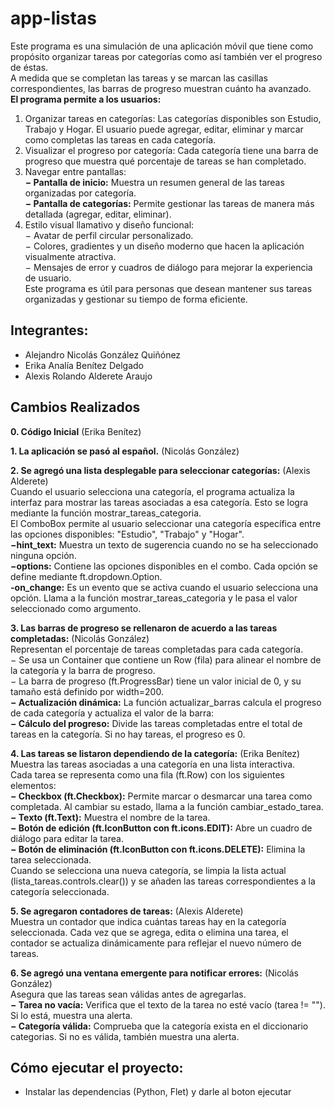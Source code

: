 # app-listas
Este programa es una simulación de una aplicación móvil que tiene como propósito organizar tareas por categorías como así también ver el progreso de éstas.<br/>
A medida que se completan las tareas y se marcan las casillas correspondientes, las barras de progreso muestran cuánto ha avanzado.<br/>
**El programa permite a los usuarios:**
1. Organizar tareas en categorías: Las categorías disponibles son Estudio, Trabajo y Hogar. El usuario puede agregar, editar, eliminar y marcar como completas las tareas en cada categoría.
2. Visualizar el progreso por categoría: Cada categoría tiene una barra de progreso que muestra qué porcentaje de tareas se han completado.
3. Navegar entre pantallas:<br/>
**− Pantalla de inicio:** Muestra un resumen general de las tareas organizadas por categoría.<br/>
**− Pantalla de categorías:** Permite gestionar las tareas de manera más detallada (agregar, editar, eliminar).
4. Estilo visual llamativo y diseño funcional:<br/>
− Avatar de perfil circular personalizado.<br/>
− Colores, gradientes y un diseño moderno que hacen la aplicación visualmente atractiva.<br/>
− Mensajes de error y cuadros de diálogo para mejorar la experiencia de usuario.<br/>
Este programa es útil para personas que desean mantener sus tareas organizadas y gestionar su tiempo de forma eficiente.

## Integrantes:
- Alejandro Nicolás González Quiñónez
- Erika Analía Benítez Delgado
- Alexis Rolando Alderete Araujo

## Cambios Realizados

**0. Código Inicial** (Erika Benítez)

**1. La aplicación se pasó al español.** (Nicolás González)

**2. Se agregó una lista desplegable para seleccionar categorías:** (Alexis Alderete)<br/>
Cuando el usuario selecciona una categoría, el programa actualiza la interfaz para mostrar las tareas asociadas a esa categoría. Esto se logra mediante la función mostrar_tareas_categoria.<br/>
El ComboBox permite al usuario seleccionar una categoría específica entre las opciones disponibles: "Estudio", "Trabajo" y "Hogar".<br/>
**−hint_text:** Muestra un texto de sugerencia cuando no se ha seleccionado ninguna opción.<br/>
**−options:** Contiene las opciones disponibles en el combo. Cada opción se define mediante ft.dropdown.Option.<br/>
**-on_change:** Es un evento que se activa cuando el usuario selecciona una opción. Llama a la función mostrar_tareas_categoria y le pasa el valor seleccionado como argumento.

**3. Las barras de progreso se rellenaron de acuerdo a las tareas completadas:** (Nicolás González)<br/>
Representan el porcentaje de tareas completadas para cada categoría.<br/>
− Se usa un Container que contiene un Row (fila) para alinear el nombre de la categoría y la barra de progreso.<br/>
− La barra de progreso (ft.ProgressBar) tiene un valor inicial de 0, y su tamaño está definido por width=200.<br/>
**− Actualización dinámica:** La función actualizar_barras calcula el progreso de cada categoría y actualiza el valor de la barra:<br/>
**− Cálculo del progreso:** Divide las tareas completadas entre el total de tareas en la categoría. Si no hay tareas, el progreso es 0.

**4. Las tareas se listaron dependiendo de la categoría:** (Erika Benítez)<br/>
Muestra las tareas asociadas a una categoría en una lista interactiva.<br/>
Cada tarea se representa como una fila (ft.Row) con los siguientes elementos:<br/>
**− Checkbox (ft.Checkbox):** Permite marcar o desmarcar una tarea como completada. Al cambiar su estado, llama a la función cambiar_estado_tarea.<br/>
**− Texto (ft.Text):** Muestra el nombre de la tarea.<br/>
**− Botón de edición (ft.IconButton con ft.icons.EDIT):** Abre un cuadro de diálogo para editar la tarea.<br/>
**− Botón de eliminación (ft.IconButton con ft.icons.DELETE):** Elimina la tarea seleccionada.<br/>
Cuando se selecciona una nueva categoría, se limpia la lista actual (lista_tareas.controls.clear()) y se añaden las tareas correspondientes a la categoría seleccionada.

**5. Se agregaron contadores de tareas:** (Alexis Alderete)<br/>
Muestra un contador que indica cuántas tareas hay en la categoría seleccionada. Cada vez que se agrega, edita o elimina una tarea, el contador se actualiza dinámicamente para reflejar el nuevo número de tareas.

**6. Se agregó una ventana emergente para notificar errores:** (Nicolás González)<br/>
Asegura que las tareas sean válidas antes de agregarlas.<br/>
**− Tarea no vacía:** Verifica que el texto de la tarea no esté vacío (tarea != ""). Si lo está, muestra una alerta.<br/>
**− Categoría válida:** Comprueba que la categoría exista en el diccionario categorias. Si no es válida, también muestra una alerta.

## Cómo ejecutar el proyecto:<br/>
- Instalar las dependencias (Python, Flet) y darle al boton ejecutar 
